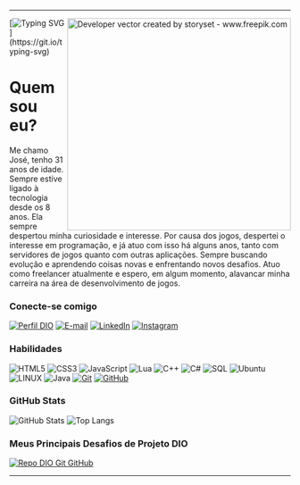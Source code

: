 
---

<img align="right" alt="Developer vector created by storyset - www.freepik.com" width="400" height="380" src="https://img.freepik.com/free-photo/programming-background-with-person-working-with-codes-computer_23-2150010125.jpg">

[![Typing SVG](https://readme-typing-svg.demolab.com?font=Kode+Mono&duration=4000&pause=500&color=15FD02C8&center=true&vCenter=true&random=false&width=435&lines=Seja+Bem+Vindo!;Meu+nome+%C3%A9+Jos%C3%A9+Junior.;Welcome!;My+name+is+Jos%C3%A9+Junior.)](https://git.io/typing-svg) 


# Quem sou eu?
Me chamo José, tenho 31 anos de idade. Sempre estive ligado à tecnologia desde os 8 anos. Ela sempre despertou minha curiosidade e interesse. Por causa dos jogos, despertei o interesse em programação, e já atuo com isso há alguns anos, tanto com servidores de jogos quanto com outras aplicações. Sempre buscando evolução e aprendendo coisas novas e enfrentando novos desafios. Atuo como freelancer atualmente e espero, em algum momento, alavancar minha carreira na área de desenvolvimento de jogos.

### Conecte-se comigo

[![Perfil DIO](https://img.shields.io/badge/-Meu%20Perfil%20na%20DIO-30A3DC?style=for-the-badge)](https://web.dio.me/users/jose_doido3/)
[![E-mail](https://img.shields.io/badge/-Email-000?style=for-the-badge&logo=microsoft-outlook&logoColor=E94D5F)](mailto:jose.doido3@hotmail.com)
[![LinkedIn](https://img.shields.io/badge/-LinkedIn-000?style=for-the-badge&logo=linkedin&logoColor=30A3DC)](https://www.linkedin.com/in/josé-patrocínio-50b848237/)
[![Instagram](https://img.shields.io/badge/-Instagram-000?style=for-the-badge&logo=instagram&logoColor=white)](https://www.instagram.com/nerddogueto/)


### Habilidades

![HTML5](https://img.shields.io/badge/HTML-000?style=for-the-badge&logo=html5&logoColor=)
![CSS3](https://img.shields.io/badge/CSS3-000?style=for-the-badge&logo=css3&logoColor=30A3DC)
![JavaScript](https://img.shields.io/badge/JavaScript-000?style=for-the-badge&logo=javascript&logoColor=)
![Lua](https://img.shields.io/badge/Lua-000?style=for-the-badge&logo=lua&logoColor=15FD02)
![C++](https://img.shields.io/badge/C%2B%2B-000?style=for-the-badge&logo=c%2B%2B&logoColor=15FD02)
![C#](https://img.shields.io/badge/CSharp-000?style=for-the-badge&logo=c#&logoColor=15FD02)
![SQL](https://img.shields.io/badge/mysql-000?style=for-the-badge&logo=mysql&logoColor=)
![Ubuntu](https://img.shields.io/badge/Ubuntu-000?style=for-the-badge&logo=ubuntu&logoColor=2CA5E0)
![LINUX](https://img.shields.io/badge/linux-000?style=for-the-badge&logo=linux&logoColor=)
![Java](https://img.shields.io/badge/Java-000?style=for-the-badge&logo=openjdk&logoColor=)
[![Git](https://img.shields.io/badge/Git-000?style=for-the-badge&logo=git&logoColor=E94D5F)](https://git-scm.com/doc)
[![GitHub](https://img.shields.io/badge/GitHub-000?style=for-the-badge&logo=github&logoColor=30A3DC)](https://docs.github.com/)


### GitHub Stats

![GitHub Stats](https://github-readme-stats.vercel.app/api?username=NerdDoGueto&theme=transparent&bg_color=000&border_color=15FD02C8&show_icons=true&icon_color=15FD02C8&title_color=15FD02C8&text_color=FFF&hide_title=true&hide=stars)
![Top Langs](https://github-readme-stats-git-masterrstaa-rickstaa.vercel.app/api/top-langs/?username=NerdDoGueto&layout=compact&bg_color=000&border_color=15FD02C8&title_color=15FD02C8&text_color=FFF)

### Meus Principais Desafios de Projeto DIO

[![Repo DIO Git GitHub](https://github-readme-stats.vercel.app/api/pin/?username=NerdDoGueto&repo=dio-lab-open-source&bg_color=000&border_color=15FD02C8&show_icons=true&icon_color=15FD02C8&title_color=15FD02C8&text_color=FFF)](https://github.com/NerdDoGueto/dio-lab-open-source)


---

